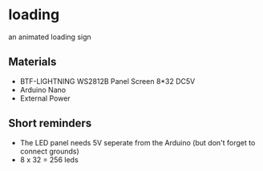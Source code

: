 # loading
an animated loading sign

## Materials
- BTF-LIGHTNING WS2812B Panel Screen 8*32 DC5V
- Arduino Nano
- External Power

## Short reminders
- The LED panel needs 5V seperate from the Arduino (but don't forget to connect grounds)
- 8 x 32 = 256 leds
